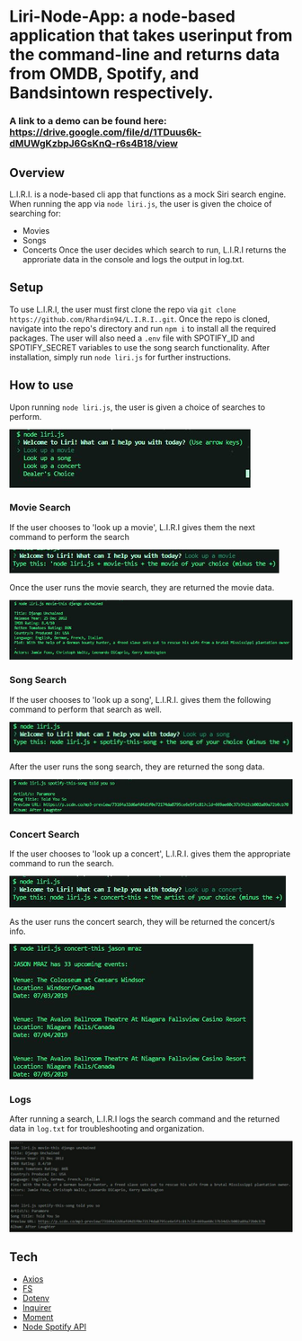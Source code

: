 # Liri-Node-App: a node-based application that takes userinput from the command-line and returns data from OMDB, Spotify, and Bandsintown respectively.
### A link to a demo can be found here: https://drive.google.com/file/d/1TDuus6k-dMUWgKzbpJ6GsKnQ-r6s4B18/view
## Overview
L.I.R.I. is a node-based cli app that functions as a mock Siri search engine. When running the app via `node liri.js`, the user is given the choice of searching for:
* Movies
* Songs
* Concerts
Once the user decides which search to run, L.I.R.I returns the approriate data in the console and logs the output in log.txt.

## Setup
To use L.I.R.I, the user must first clone the repo via `git clone https://github.com/Rhardin94/L.I.R.I..git`. Once the repo is cloned, navigate into the repo's directory and run `npm i` to install all the required packages. The user will also need a `.env` file with SPOTIFY_ID and SPOTIFY_SECRET variables to use the song search functionality. After installation, simply run `node liri.js` for further instructions.

## How to use
Upon running `node liri.js`, the user is given a choice of searches to perform.

![home page offering different search options](/assets/screenshots/home.jpg)

### Movie Search
If the user chooses to 'look up a movie', L.I.R.I gives them the next command to perform the search

![type node liri.js movie-this 'movie name here'](/assets/screenshots/moviesearch.jpg)

Once the user runs the movie search, they are returned the movie data.

![title, release year, IMDB rating, rotten tomatoes rating, countries produced in, language, plot, and actors of the searched movie](/assets/screenshots/moviedata.jpg)

### Song Search
If the user chooses to 'look up a song', L.I.R.I. gives them the following command to perform that search as well.

![type node.js spotify-this-song 'your song here'](/assets/screenshots/songsearch.jpg)

After the user runs the song search, they are returned the song data.

![artists, song title, preview url, and album of song search](/assets/screenshots/songdata.jpg)

### Concert Search
If the user chooses to 'look up a concert', L.I.R.I. gives them the appropriate command to run the search.

![type node.js concert-this 'your artist here'](/assets/screenshots/concertsearch.jpg)

As the user runs the concert search, they will be returned the concert/s info.

!['artist' has 'x' events, venue, location, and data](/assets/screenshots/concertdata.jpg)

### Logs
After running a search, L.I.R.I logs the search command and the returned data in `log.txt` for troubleshooting and organization.

![previous commands and outputs](/assets/screenshots/logs.jpg)

## Tech
* [Axios](https://www.npmjs.com/package/axios)
* [FS](https://www.npmjs.com/package/fs)
* [Dotenv](https://www.npmjs.com/package/dotenv)
* [Inquirer](https://www.npmjs.com/package/inquirer)
* [Moment](https://www.npmjs.com/package/moment)
* [Node Spotify API](https://www.npmjs.com/package/node-spotify-api)
